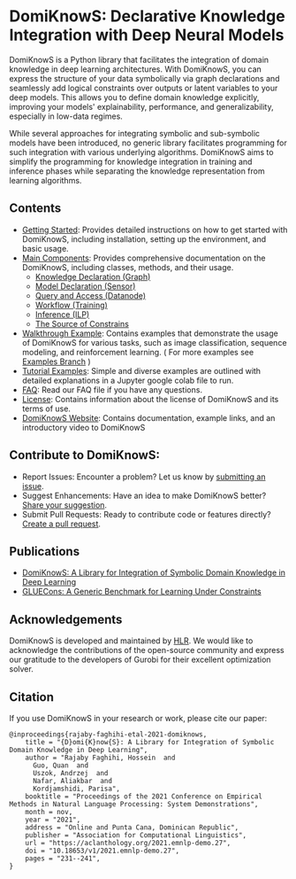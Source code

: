 # DomiKnowS: Declarative Knowledge Integration with Deep Neural Models

DomiKnowS is a Python library that facilitates the integration of domain knowledge in deep learning architectures. With DomiKnowS, you can express the structure of your data symbolically via graph declarations and seamlessly add logical constraints over outputs or latent variables to your deep models. This allows you to define domain knowledge explicitly, improving your models' explainability, performance, and generalizability, especially in low-data regimes. 

While several approaches for integrating symbolic and sub-symbolic models have been introduced, no generic library facilitates programming for such integration with various underlying algorithms. DomiKnowS aims to simplify the programming for knowledge integration in training and inference phases while separating the knowledge representation from learning algorithms.


## Contents

- [Getting Started](https://github.com/HLR/DomiKnowS/blob/Doc/Getting%20Started.md): Provides detailed instructions on how to get started with DomiKnowS, including installation, setting up the environment, and basic usage.
- [Main Components](https://github.com/HLR/DomiKnowS/tree/Doc/Main%20Components): Provides comprehensive documentation on the DomiKnowS, including classes, methods, and their usage.
  - [Knowledge Declaration (Graph)](Main%20Components/Knowledge%20Declaration%20(Graph).md)
  - [Model Declaration (Sensor)](Main%20Components/Model%20Declaration%20(Sensor).md)
  - [Query and Access (Datanode)](Main%20Components/Query%20and%20Access%20(Datanode).md)
  - [Workflow (Training)](Main%20Components/Workflow%20(Training).md)
  - [Inference (ILP)](Main%20Components/Inference%20(ILP).md)
  - [The Source of Constrains](Main%20Components/The%20Source%20of%20Constraints.md)
- [Walkthrough Example](https://github.com/HLR/DomiKnowS/blob/Doc/Walkthrough%20Example.md): Contains examples that demonstrate the usage of DomiKnowS for various tasks, such as image classification, sequence modeling, and reinforcement learning. ( For more examples see [Examples Branch](https://github.com/HLR/DomiKnowS/tree/Tasks) )
- [Tutorial Examples](https://github.com/HLR/DomiKnowS/tree/Doc/Tutorial%20Examples): Simple and diverse examples are outlined with detailed explanations in a Jupyter google colab file to run.
- [FAQ](https://github.com/HLR/DomiKnowS/blob/Doc/FAQ.md): Read our FAQ file if you have any questions.
- [License](https://github.com/HLR/DomiKnowS/blob/Doc/Licence.md): Contains information about the license of DomiKnowS and its terms of use.
- [DomiKnowS Website](https://hlr.github.io/domiknows-nlp/): Contains documentation, example links, and an introductory video to DomiKnowS

## Contribute to DomiKnowS:

- Report Issues: Encounter a problem? Let us know by [submitting an issue](https://github.com/HLR/DomiKnowS/blob/Doc/Issue%20Report.md).
- Suggest Enhancements: Have an idea to make DomiKnowS better? [Share your suggestion](https://github.com/HLR/DomiKnowS/blob/Doc/Suggestions.md).
- Submit Pull Requests: Ready to contribute code or features directly? [Create a pull request](https://github.com/HLR/DomiKnowS/blob/Doc/Pull%20Request.md).

## Publications

- [DomiKnowS: A Library for Integration of Symbolic Domain Knowledge in Deep Learning](https://arxiv.org/abs/2108.12370)
- [GLUECons: A Generic Benchmark for Learning Under Constraints](https://arxiv.org/abs/2302.10914)

## Acknowledgements

DomiKnowS is developed and maintained by [HLR](https://hlr.github.io/). We would like to acknowledge the contributions of the open-source community and express our gratitude to the developers of Gurobi for their excellent optimization solver.

## Citation

If you use DomiKnowS in your research or work, please cite our paper:

```
@inproceedings{rajaby-faghihi-etal-2021-domiknows,
    title = "{D}omi{K}now{S}: A Library for Integration of Symbolic Domain Knowledge in Deep Learning",
    author = "Rajaby Faghihi, Hossein  and
      Guo, Quan  and
      Uszok, Andrzej  and
      Nafar, Aliakbar  and
      Kordjamshidi, Parisa",
    booktitle = "Proceedings of the 2021 Conference on Empirical Methods in Natural Language Processing: System Demonstrations",
    month = nov,
    year = "2021",
    address = "Online and Punta Cana, Dominican Republic",
    publisher = "Association for Computational Linguistics",
    url = "https://aclanthology.org/2021.emnlp-demo.27",
    doi = "10.18653/v1/2021.emnlp-demo.27",
    pages = "231--241",
}
```

